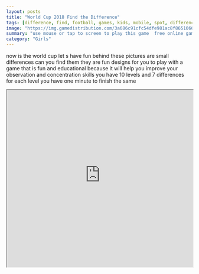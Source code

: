 ```yaml
---
layout: posts
title: "World Cup 2018 Find the Difference"
tags: [difference, find, football, games, kids, mobile, spot, differences, free, online, games, oyna, game, free, games, play, play, games]
image: "https://img.gamedistribution.com/3a686c91cfc54dfe981ac8f865106685-512x384.jpeg"
summary: "use mouse or tap to screen to play this game  free online games oyna game free games play play games"
category: "Girls"
---
```


now is the world cup let s have fun behind these pictures are small differences can you find them they are fun designs for you to play with a game that is fun and educational because it will help you improve your observation and concentration skills you have 10 levels and 7 differences for each level you have one minute to finish the same

<iframe width="100%" height="480px;" src="https://html5.gamedistribution.com/3a686c91cfc54dfe981ac8f865106685/"></iframe>